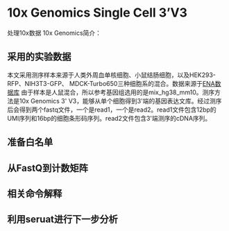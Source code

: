 # 10x Genomics Single Cell 3’V3
处理10x数据
10x Genomics简介：

## 采用的实验数据
本文采用测序样本来源于人类外周血单核细胞、小鼠结肠细胞，以及HEK293-RFP、NIH3T3-GFP、 MDCK-Turbo650三种细胞系的混合。数据来源于[ENA数据库](https://www.ebi.ac.uk/ena/browser/view/PRJNA593571?show=reads) 由于样本是人鼠混合，所以参考基因组选用的是mix_hg38_mm10。测序方法是10x Genomics 3' V3，能够从单个细胞得到3'端的基因表达文库。经过测序后会得到两个fastq文件，一个是read1，一个是read2。read1文件包含12bp的UMI序列和16bp的细胞条形码序列。read2文件包含3'端测序的cDNA序列。

## 准备白名单

## 从FastQ到计数矩阵

## 相关命令解释

## 利用seruat进行下一步分析

